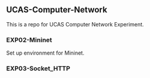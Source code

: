 ## UCAS-Computer-Network

This is a repo for UCAS Computer Network Experiment.

### EXP02-Mininet

Set up environment for Mininet.

### EXP03-Socket_HTTP
